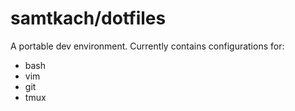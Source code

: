# samtkach/dotfiles

A portable dev environment. Currently contains configurations for:
  * bash
  * vim
  * git
  * tmux


